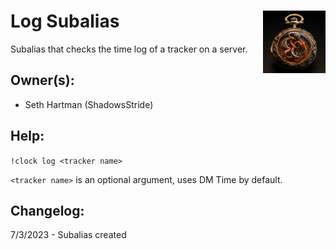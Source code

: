<h1>Log Subalias<img align="right" src="image.png" width="100px"></h1>

Subalias that checks the time log of a tracker on a server.

## Owner(s):
- Seth Hartman (ShadowsStride)

## Help:
`!clock log <tracker name>`

`<tracker name>` is an optional argument, uses DM Time by default.

## Changelog:
7/3/2023 - Subalias created
